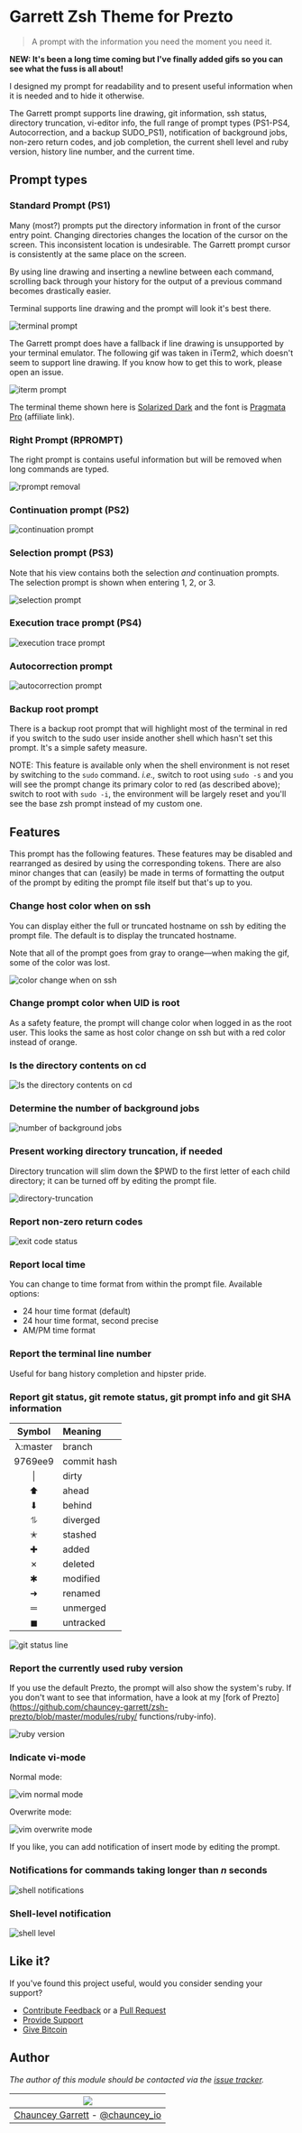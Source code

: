 # Garrett Zsh Theme for Prezto

> A prompt with the information you need the moment you need it.

**NEW: It's been a long time coming but I've finally added gifs so you can see
what the fuss is all about!**

I designed my prompt for readability and to present useful information when it
is needed and to hide it otherwise.

The Garrett prompt supports line drawing, git information, ssh status,
directory truncation, vi-editor info, the full range of prompt types (PS1-PS4,
Autocorrection, and a backup SUDO_PS1), notification of background jobs,
non-zero return codes, and job completion, the current shell level and ruby
version, history line number, and the current time.

## Prompt types

### Standard Prompt (PS1)

Many (most?) prompts put the directory information in front of the cursor
entry point. Changing directories changes the location of the cursor on the
screen. This inconsistent location is undesirable. The Garrett prompt cursor is
consistently at the same place on the screen.

By using line drawing and inserting a newline between each command, scrolling
back through your history for the output of a previous command becomes
drastically easier.

Terminal supports line drawing and the prompt will look it's best there.

![](img/garrett-prompt-terminal.gif "terminal prompt")

The Garrett prompt does have a fallback if line drawing is unsupported by your
terminal emulator. The following gif was taken in iTerm2, which doesn't seem to
support line drawing. If you know how to get this to work, please open an issue.

![](img/garrett-prompt-iterm.gif "iterm prompt")

The terminal theme shown here is [Solarized
Dark](http://ethanschoonover.com/solarized) and the font is [Pragmata
Pro](http://on.chauncey.io/1GX4ZGU) (affiliate link).

### Right Prompt (RPROMPT)

The right prompt is contains useful information but will be removed when long
commands are typed.

![](img/garrett-prompt-rprompt-removal.gif "rprompt removal")

### Continuation prompt (PS2)

![](img/garrett-prompt-continuation-prompt.gif "continuation prompt")

### Selection prompt (PS3)

Note that his view contains both the selection *and* continuation prompts. The
selection prompt is shown when entering 1, 2, or 3.

![](img/garrett-prompt-selection-prompt.gif "selection prompt")

### Execution trace prompt (PS4)

![](img/garrett-prompt-execution-trace-prompt.gif "execution trace prompt")

### Autocorrection prompt

![](img/garrett-prompt-autocorrection-prompt.gif "autocorrection prompt")

### Backup root prompt

There is a backup root prompt that will highlight most of the terminal in red if
you switch to the sudo user inside another shell which hasn't set this prompt.
It's a simple safety measure.

NOTE: This feature is available only when the shell environment is not reset by
switching to the `sudo` command. *i.e.,* switch to root using `sudo -s` and you
will see the prompt change its primary color to red (as described above); switch
to root with `sudo -i`, the environment will be largely reset and you'll see the
base zsh prompt instead of my custom one.

## Features

This prompt has the following features. These features may be disabled and
rearranged as desired by using the corresponding tokens. There are also minor
changes that can (easily) be made in terms of formatting the output of the
prompt by editing the prompt file itself but that's up to you.

### Change host color when on ssh

You can display either the full or truncated hostname on ssh by editing the
prompt file. The default is to display the truncated hostname.

Note that all of the prompt goes from gray to orange—when making the gif, some
of the color was lost.

![](img/garrett-prompt-ssh-login.gif "color change when on ssh")

### Change prompt color when UID is root

As a safety feature, the prompt will change color when logged in as the root
user. This looks the same as host color change on ssh but with a red color
instead of orange.

### ls the directory contents on cd

![](img/garrett-prompt-chpwd.gif "ls the directory contents on cd")

### Determine the number of background jobs

![](img/garrett-prompt-number-of-background-jobs.gif "number of background jobs")

### Present working directory truncation, if needed

Directory truncation will slim down the $PWD to the first letter of each child
directory; it can be turned off by editing the prompt file.

![](img/garrett-prompt-directory-truncation.gif "directory-truncation")

### Report non-zero return codes

![](img/garrett-prompt-exit-code-status.gif "exit code status")

### Report local time

You can change to time format from within the prompt file. Available options:

- 24 hour time format (default)
- 24 hour time format, second precise
- AM/PM time format

### Report the terminal line number

Useful for bang history completion and hipster pride.

### Report git status, git remote status, git prompt info and git SHA information

| Symbol   | Meaning     |
| :---:    | :---        |
| λ:master | branch      |
| 9769ee9  | commit hash |
| \|       | dirty       |
| ⬆        | ahead       |
| ⬇        | behind      |
| ⥮        | diverged    |
| ✭        | stashed     |
| ✚        | added       |
| ✗        | deleted     |
| ✱        | modified    |
| ➜        | renamed     |
| ═        | unmerged    |
| ◼        | untracked   |

![](img/garrett-prompt-git.gif "git status line")

### Report the currently used ruby version

If you use the default Prezto, the prompt will also show the system's ruby.
If you don't want to see that information, have a look at my [fork of
Prezto](https://github.com/chauncey-garrett/zsh-prezto/blob/master/modules/ruby/
functions/ruby-info).

![](img/garrett-prompt-ruby-version.gif "ruby version")

### Indicate vi-mode

Normal mode:

![](img/garrett-prompt-vim-normal-mode.gif "vim normal mode")

Overwrite mode:

![](img/garrett-prompt-vim-overwrite-mode.gif "vim overwrite mode")

If you like, you can add notification of insert mode by editing the prompt.

### Notifications for commands taking longer than *n* seconds

![](img/garrett-prompt-shell-notifications.gif "shell notifications")

### Shell-level notification

![](img/garrett-prompt-prompt-shell-level.gif "shell level")

## Like it?

If you've found this project useful, would you consider sending your support?

- [Contribute Feedback](https://github.com/chauncey-garrett/zsh-prompt-garrett/issues) or a [Pull Request](https://github.com/chauncey-garrett/zsh-prompt-garrett/pulls)
- [Provide Support](http://chauncey.io/donate/)
- [Give Bitcoin](https://www.coinbase.com/ChaunceyGarrett)

## Author

*The author of this module should be contacted via the [issue
tracker](https://github.com/chauncey-garrett/zsh-prompt-garrett/issues
"chauncey-garrett/zsh-prompt-garrett/issues").*

| [![](http://www.gravatar.com/avatar/81e1334c20c8dc25dbf3fee88dc1879c.jpg?s=150&r=g)](http://chauncey.io) |
| :------------------------------------------------------------------------------------------------------: |
| [Chauncey Garrett](http://chauncey.io) - [@chauncey_io](http://twitter.com/chauncey_io)                  |

